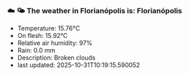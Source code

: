 ### ☁️ 🌤️  The weather in Florianópolis is: Florianópolis

- Temperature: 15.76°C
- On flesh: 15.92°C
- Relative air humidity: 97%
- Rain: 0.0 mm
- Description: Broken clouds
- last updated: 2025-10-31T10:19:15.590052
